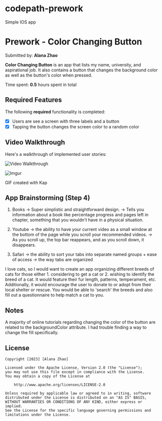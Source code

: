 # codepath-prework
Simple IOS app
# Prework - Color Changing Button

Submitted by: **Alana Zhao**

**Color Changing Button** is an app that lists my name, university, and 
aspirational job. It also contains a button that changes the background color
as well as the button's color when pressed. 

Time spent: **0.5** hours spent in total

## Required Features

The following **required** functionality is completed:

- [x] Users are see a screen with three labels and a button
- [x] Tapping the button changes the screen color to a random color
 
## Video Walkthrough

Here's a walkthrough of implemented user stories:

<img src='https://i.imgur.com/5zuVmNh.gif' title='Video Walkthrough' width='' alt='Video Walkthrough' />

![Imgur](https://i.imgur.com/5zuVmNh.gif)

GIF created with Kap

## App Brainstorming (Step 4)

1. Books
-> Super simplistic and straightforward design. 
-> Tells you information about a book like percentage progress and pages left
   in chapter, something that you wouldn't have in a physical situation.

2. Youtube
-> the ability to have your current video as a small window at the bottom of
   the page while you scroll your recommended videos.
-> As you scroll up, the top bar reappears, and as you scroll down, it 
   disappears. 
   
3. Safari
-> the ability to sort your tabs into separate named groups + ease of access
-> the way tabs are organized

I love cats, so I would want to create an app organizing different breeds of
cats for those either 1. considering to get a cat or 2. wishing to identify
the breed of a cat. It would feature their fur length, patterns, temperament,
etc. Additionally, it would encourage the user to donate to or adopt from their
local shelter or rescue. You would be able to 'search' the breeds and also
fill out a questionnaire to help match a cat to you.

## Notes

A majority of online tutorials regarding changing the color of the button are
 related to the backgroundColor attribute. I had trouble finding a way to 
 change the fill specifically.
 
## License

    Copyright [2023] [Alana Zhao]

    Licensed under the Apache License, Version 2.0 (the "License");
    you may not use this file except in compliance with the License.
    You may obtain a copy of the License at

        http://www.apache.org/licenses/LICENSE-2.0

    Unless required by applicable law or agreed to in writing, software
    distributed under the License is distributed on an "AS IS" BASIS,
    WITHOUT WARRANTIES OR CONDITIONS OF ANY KIND, either express or implied.
    See the License for the specific language governing permissions and
    limitations under the License.
